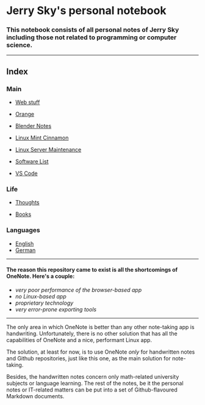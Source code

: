 # Jerry Sky's personal notebook

### This notebook consists of all personal notes of Jerry Sky including those not related to programming or computer science.

---

## Index

### Main

  - [Web stuff](main/web-stuff/readme.md)

  - [Orange](main/orange/orange.md)

  - [Blender Notes](main/blender-notes.md)

  - [Linux Mint Cinnamon](main/linux-mint-cinnamon.md)

  - [Linux Server Maintenance](main/linux-server-maintenance.md)

  - [Software List](main/software-list.md)

  - [VS Code](main/vs-code.md)

### Life

  - [Thoughts](life/thoughts/readme.md)

  - [Books](life/books/readme.md)

### Languages

  - [English](languages/english/readme.md)
  - [German](languages/german/readme.md)

---

#### The reason this repository came to exist is all the shortcomings of OneNote. Here's a couple:
  - *very poor performance of the browser-based app*
  - *no Linux-based app*
  - *proprietary technology*
  - *very error-prone exporting tools*

---

The only area in which OneNote is better than any other note-taking app is handwriting. Unfortunately, there is no other solution that has all the capabilities of OneNote and a nice, performant Linux app.

The solution, at least for now, is to use OneNote *only* for handwritten notes and Github repositories, just like this one, as the main solution for note-taking.

Besides, the handwritten notes concern only math-related university subjects or language learning. The rest of the notes, be it the personal notes or IT-related matters can be put into a set of Github-flavoured Markdown documents.

